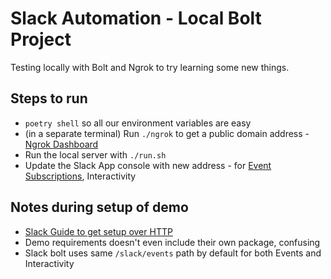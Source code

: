 # Slack Automation - Local Bolt Project

Testing locally with Bolt and Ngrok to try learning some new things.


## Steps to run

- `poetry shell` so all our environment variables are easy
- (in a separate terminal) Run `./ngrok` to get a public domain address - [Ngrok Dashboard](https://dashboard.ngrok.com)
- Run the local server with `./run.sh`
- Update the Slack App console with new address - for [Event Subscriptions](https://api.slack.com/apps/A040W1RHGBX/event-subscriptions?), Interactivity

## Notes during setup of demo

- [Slack Guide to get setup over HTTP](https://slack.dev/bolt-python/tutorial/getting-started-http)
- Demo requirements doesn't even include their own package, confusing
- Slack bolt uses same `/slack/events` path by default for both Events and Interactivity
